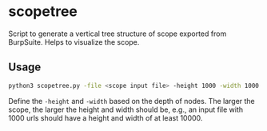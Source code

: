 # scopetree

Script to generate a vertical tree structure of scope exported from BurpSuite. Helps to visualize the scope.

## Usage

```bash
python3 scopetree.py -file <scope input file> -height 1000 -width 1000
```

Define the `-height` and `-width` based on the depth of nodes. The larger the scope, the larger the height and width should be, e.g., an input file with 1000 urls should have a height and width of at least 10000.
